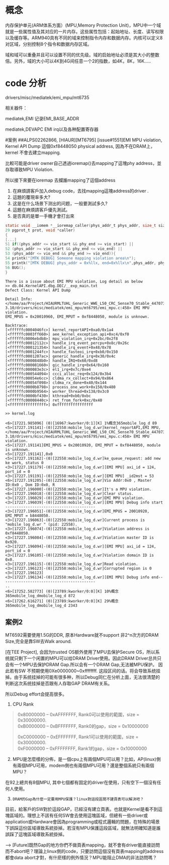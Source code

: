 # 概念
内存保护单元(ARM体系方面）(MPU,Memory Protection Unit)，MPU中一个域就是一些属性值及其对应的一片内存。这些属性包括：起始地址、长度、读写权限以及缓存等。ARM940具有不同的域来控制指令内存和数据内存。内核可以定义8对区域，分别控制8个指令和数据内存区域。

域和域可以重叠并且可以设置不同的优先级。域的启始地址必须是其大小的整数倍。另外，域的大小可以4K到4G间任意一个2的指数，如4K，8K，16K.....

# code 分析

drivers/misc/mediatek/emi_mpu/mt6735

相关器件：

mediatek,EMI       记录EMI_BASE_ADDR

mediatek,DEVAPC    EMI irq以及各种配置寄存器

#案例
##ALPS02262866, [HIAUR][MT6795] [issue#1551]EMI MPU violation, Kernel API Dump
這個0xf8448050 physical address, 因為不在DRAM上，kernel 不會去建立mapping. 

比較可能是driver owner自己透過ioremap()去mapping了這塊phy address，並存取導致MPU Violation. 

所以接下來要在ioremap 去攔誰mapping了這個address 

1. 在麻煩請客戶加入debug code，去找mapping這塊address的driver . 
2. 這題的覆現率多大? 
3. 这是在什么场景下测出的问题，一般要測試多久? 
4. 這題在麻煩請客戶優先測試。 
5. 是否真的是單一手機才會打出來 

```c
static void __iomem *__ioremap_caller(phys_addr_t phys_addr, size_t size, 
29 pgprot_t prot, void *caller) 
{
[...]
51 if((phys_addr <= vio_start && phy_end >= vio_start) || 
52 (phys_addr >= vio_start && phy_end <= vio_end) || 
53 (phys_addr <= vio_end && phy_end >= vio_end)){ 
54 printk("[MTK DEBUG] Someone mapping violation area\n"); 
55 printk("[MTK DEBUG] phys_addr = 0x%llx, end=0x%llx\n",phys_addr, phy_end); 
56 BUG(); 
}
```

```log
There is a issue about EMI MPU violation, Log detail as below
>> db.04.KernelAPI.dbg.DEC/__exp_main.txt
Defect Class: Kernel API Dump

Detail Info:
</home/aa/Project/HIAURMLTUHL_Generic_WWE_L50_CRC_Sense70_Stable_447073/kernel-3.10/drivers/misc/mediatek/emi_mpu/mt6795/emi_mpu.c:458> EMI MPU violation.
EMI_MPUS = 0x20010960, EMI_MPUT = 0xf8448050, module is unknown.

Backtrace:
[<ffffffc0004046fc>] kernel_reportAPI+0xa0/0x1a4
[<ffffffc0003ff660>] aee_kernel_exception_api+0xc4/0xf0
[<ffffffc0006ebdb8>] mpu_violation_irq+0x2bc/0x2f8
[<ffffffc00012112c>] handle_irq_event_percpu+0x8c/0x26c
[<ffffffc000121354>] handle_irq_event+0x48/0x78
[<ffffffc0001244fc>] handle_fasteoi_irq+0xb0/0x150
[<ffffffc0001207ac>] generic_handle_irq+0x30/0x4c
[<ffffffc0000848b0>] handle_IRQ+0x60/0xd8
[<ffffffc000081660>] gic_handle_irq+0x64/0x160
[<ffffffc000083e3c>] el1_irq+0x7c/0xe4
[<ffffffc000544094>] ccci_alloc_req+0x124/0x3b4
[<ffffffc00054e6cc>] cldma_rx_collect+0x94/0x864
[<ffffffc00054f098>] cldma_rx_done+0x40/0x144
[<ffffffc0000b8798>] process_one_work+0x150/0x480
[<ffffffc0000b9564>] worker_thread+0x138/0x3c0
[<ffffffc0000bf430>] kthread+0xb0/0xbc
[<ffffffc00008440c>] ret_from_fork+0xc/0x40
[<ffffffffffffffff>] 0xffffffffffffffff

>> kernel.log

<6>[17221.985096] (0)[16967:kworker/0:1][K] 1%概念365mobile_log_d 89
<5>[17227.191141]-(0)[22558:mobile_log_d.wr]kernel_reportAPI,EMI MPU,</home/aa/Project/HIAURMLTUHL_Generic_WWE_L50_CRC_Sense70_Stable_447073/kernel-3.10/drivers/misc/mediatek/emi_mpu/mt6795/emi_mpu.c:458> EMI MPU violation.
<5>[17227.191141]EMI_MPUS = 0x20010920, EMI_MPUT = 0xf8448050, module is unknown.
<5>[17227.191141],0x0
<5>[17227.191162]-(0)[22558:mobile_log_d.wr]ke_queue_request: add new ke work, status 0
<3>[17227.191179]-(0)[22558:mobile_log_d.wr][EMI MPU] axi_id = 124, port_id = 0
<3>[17227.191191]-(0)[22558:mobile_log_d.wr][EMI MPU] _id2mst = 53
<6>[17227.191205]-(0)[22558:mobile_log_d.wr]Vio Addr:0x0 , Master ID:0x0 , Dom ID:0x0, R
<5>[17227.196000]-(0)[22558:mobile_log_d.wr]It's a MPU violation.
<6>[17227.196018]-(0)[22558:mobile_log_d.wr]Clear status.
<3>[17227.196029]-(0)[22558:mobile_log_d.wr]EMI MPU violation.
<3>[17227.196039]-(0)[22558:mobile_log_d.wr][EMI MPU] Debug info start ----------------------------------------
<3>[17227.196051]-(0)[22558:mobile_log_d.wr]EMI_MPUS = 20010920, EMI_MPUT = b8448050.
<3>[17227.196063]-(0)[22558:mobile_log_d.wr]Current process is "mobile_log_d.wr " (pid: 22558).
<3>[17227.196074]-(0)[22558:mobile_log_d.wr]Violation address is 0xf8448050.
<3>[17227.196084]-(0)[22558:mobile_log_d.wr]Violation master ID is 0x920.
<3>[17227.196094]-(0)[22558:mobile_log_d.wr][EMI MPU] axi_id = 124, port_id = 0
<3>[17227.196105]-(0)[22558:mobile_log_d.wr]Violation domain ID is 0x0.
<3>[17227.196115]-(0)[22558:mobile_log_d.wr]Read violation.
<3>[17227.196123]-(0)[22558:mobile_log_d.wr]Corrupted region is 0
<3>[17227.196123]
<3>[17227.196134]-(0)[22558:mobile_log_d.wr][EMI MPU] Debug info end------------------------------------------
..
<6>[17252.582773] (0)[23789:kworker/0:0][K] 10%概念365mobile_log_dmobile_log_d 872
<6>[17262.616271] (0)[23789:kworker/0:0][K] 29%概念365mobile_log_dmobile_log_d 2343
```

## 案例2
MT6592需要使用1.5G的DDR, 原本Hardware就不support 非2^n次方的DRAM Size,完全是靠SW去Walk around.

[在TEE Project], 会因为trusted OS额外使用了MPU去保护Secure OS，所以系统就只剩下一个闲置的MPU可以给DRAM Driver使用。因此DRAM Driver总共只会有一个MPU去保护DRAM Gap.所以会有一个DRAM Gap,无法被MPU保护。 因此若有SW 不预期使用0Xe0000000~0xffffffff. 这段区间的话。将会导致系统挂掉。由于系统挂掉的可能有很多种，所以Debug同仁在分析上面，无法很清楚的判断这次系统挂掉是否跟有人存取GAP DRAM有关系。

所以Debug effort会提高很多。

1. CPU Rank

  > 0x80000000 – 0xAFFFFFFF, Rank0可以使用的範圍，size = 0x30000000.  
  > 0xB0000000 – 0xBFFFFFFF, Rank0的gap，size = 0x10000000  
  >   
  > 0xC0000000 – 0xEFFFFFFF, Rank1可以使用的範圍，size = 0x30000000.  
  > 0xF0000000 – 0xFFFFFFFF, Rank1的gap，size = 0x10000000  

2. MPU是怎麼樣的分佈，是一個cpu上有兩個MPU可以用？比如，AP(linux)側有兩個MPU可用，modem側也有兩個MPU可用？還是整個系統只有兩個MPU？

在92上總共有8個MPU, 其中七個都有固定的driver在使用，只有空下一個沒有任何人使用。
 
3.     DRAM的Gap為什麼一定要用MPU保護？linux對這段區間不建頁表可以解決吧？

目前，給客戶的SW對於這段GAP，已經沒有建立頁表。也就是Kernel是看不到這塊區域的。理想上不該有任何SW會去使用這塊區域，但總有一些driver或application或Hardware會因為programming或程式邏輯的問題，在特殊的場景下誤踩這份區域導致系統掛掉。若沒有MPU保護這段區域，就無法明確知道是誰誤踩了這塊區域導致系統掛掉。

--> [Future]既然Gap的地方你們不做頁表mapping，就不會有driver能直接訪問而不abort吧？理論上linux側的code，只要訪問這個沒有頁表mapping的address都會data abort才對，有什麽樣的例外情況？MPU能阻止DMA的非法訪問嗎？




